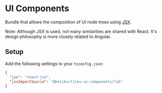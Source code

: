 # UI Components

Bundle that allows the composition of UI node trees using [JSX](https://www.typescriptlang.org/docs/handbook/jsx.html).

Note: Although JSX is used, not many similarities are shared with React. It's design philosophy
is more closely related to Angular.

## Setup

Add the following settings to your `tsconfig.json`: 

```json
{
  "jsx": "react-jsx",
  "jsxImportSource": "@heliks/tiles-ui-components/lib"
}
```


